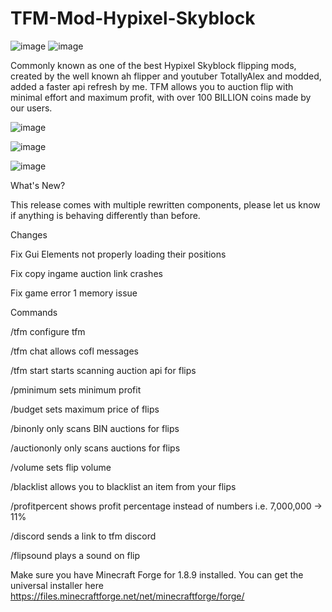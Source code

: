 # TFM-Mod-Hypixel-Skyblock

![image](https://user-images.githubusercontent.com/106118414/190523218-a677141b-e732-497c-99a5-6b4f582b4598.png)
![image](https://user-images.githubusercontent.com/106118414/190523242-6a65a5f2-4cfd-48aa-9da3-f3bf4e646b1f.png)


Commonly known as one of the best Hypixel Skyblock flipping mods, created by the well known ah flipper and youtuber TotallyAlex and modded, added a faster api refresh by me. TFM allows you to auction flip with minimal effort and maximum profit, with over 100 BILLION coins made by our users.


![image](https://user-images.githubusercontent.com/105528432/168407362-9d558c5a-c2bc-46a5-b8f2-fc4eb76b5daa.png)

![image](https://user-images.githubusercontent.com/105528432/168407354-8c7c6d68-cf55-4eb0-adc5-ee12631c6b37.png)

![image](https://user-images.githubusercontent.com/105528432/168407356-e9ca4b0c-ac3d-4abf-8401-a20e9e8102ba.png)






What's New?


This release comes with multiple rewritten components, please let us know if anything is behaving differently than before.

Changes

Fix Gui Elements not properly loading their positions

Fix copy ingame auction link crashes 

Fix game error 1 memory issue

Commands


/tfm configure tfm

/tfm chat allows cofl messages

/tfm start starts scanning auction api for flips

/pminimum sets minimum profit

/budget sets maximum price of flips

/binonly only scans BIN auctions for flips

/auctiononly only scans auctions for flips

/volume sets flip volume 

/blacklist allows you to blacklist an item from your flips

/profitpercent shows profit percentage instead of numbers i.e. 7,000,000 -> 11%

/discord sends a link to tfm discord

/flipsound plays a sound on flip

Make sure you have Minecraft Forge for 1.8.9 installed. You can get the universal installer here
https://files.minecraftforge.net/net/minecraftforge/forge/
